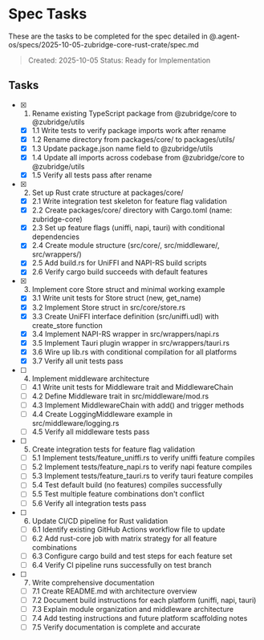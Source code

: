 # Spec Tasks

These are the tasks to be completed for the spec detailed in @.agent-os/specs/2025-10-05-zubridge-core-rust-crate/spec.md

> Created: 2025-10-05
> Status: Ready for Implementation

## Tasks

- [x] 1. Rename existing TypeScript package from @zubridge/core to @zubridge/utils
  - [x] 1.1 Write tests to verify package imports work after rename
  - [x] 1.2 Rename directory from packages/core/ to packages/utils/
  - [x] 1.3 Update package.json name field to @zubridge/utils
  - [x] 1.4 Update all imports across codebase from @zubridge/core to @zubridge/utils
  - [x] 1.5 Verify all tests pass after rename

- [x] 2. Set up Rust crate structure at packages/core/
  - [x] 2.1 Write integration test skeleton for feature flag validation
  - [x] 2.2 Create packages/core/ directory with Cargo.toml (name: zubridge-core)
  - [x] 2.3 Set up feature flags (uniffi, napi, tauri) with conditional dependencies
  - [x] 2.4 Create module structure (src/core/, src/middleware/, src/wrappers/)
  - [x] 2.5 Add build.rs for UniFFI and NAPI-RS build scripts
  - [x] 2.6 Verify cargo build succeeds with default features

- [x] 3. Implement core Store struct and minimal working example
  - [x] 3.1 Write unit tests for Store struct (new, get_name)
  - [x] 3.2 Implement Store struct in src/core/store.rs
  - [x] 3.3 Create UniFFI interface definition (src/uniffi.udl) with create_store function
  - [x] 3.4 Implement NAPI-RS wrapper in src/wrappers/napi.rs
  - [x] 3.5 Implement Tauri plugin wrapper in src/wrappers/tauri.rs
  - [x] 3.6 Wire up lib.rs with conditional compilation for all platforms
  - [x] 3.7 Verify all unit tests pass

- [ ] 4. Implement middleware architecture
  - [ ] 4.1 Write unit tests for Middleware trait and MiddlewareChain
  - [ ] 4.2 Define Middleware trait in src/middleware/mod.rs
  - [ ] 4.3 Implement MiddlewareChain with add() and trigger methods
  - [ ] 4.4 Create LoggingMiddleware example in src/middleware/logging.rs
  - [ ] 4.5 Verify all middleware tests pass

- [ ] 5. Create integration tests for feature flag validation
  - [ ] 5.1 Implement tests/feature_uniffi.rs to verify uniffi feature compiles
  - [ ] 5.2 Implement tests/feature_napi.rs to verify napi feature compiles
  - [ ] 5.3 Implement tests/feature_tauri.rs to verify tauri feature compiles
  - [ ] 5.4 Test default build (no features) compiles successfully
  - [ ] 5.5 Test multiple feature combinations don't conflict
  - [ ] 5.6 Verify all integration tests pass

- [ ] 6. Update CI/CD pipeline for Rust validation
  - [ ] 6.1 Identify existing GitHub Actions workflow file to update
  - [ ] 6.2 Add rust-core job with matrix strategy for all feature combinations
  - [ ] 6.3 Configure cargo build and test steps for each feature set
  - [ ] 6.4 Verify CI pipeline runs successfully on test branch

- [ ] 7. Write comprehensive documentation
  - [ ] 7.1 Create README.md with architecture overview
  - [ ] 7.2 Document build instructions for each platform (uniffi, napi, tauri)
  - [ ] 7.3 Explain module organization and middleware architecture
  - [ ] 7.4 Add testing instructions and future platform scaffolding notes
  - [ ] 7.5 Verify documentation is complete and accurate
